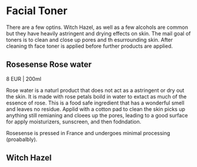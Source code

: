 # Facial Toner
There are a few optins. Witch Hazel, as well as a few alcohols are common but they have heavily astringent and drying effects on skin. The mail goal of toners is to clean and close up pores and th esurrounding skin. After cleaning th face toner is applied before further products are applied.

## Rosesense Rose water
8 EUR | 200ml

Rose water is a naturl product that does not act as a astringent or dry out the skin. It is made with rose petals boild in water to extact as much of the essence of rose. This is a food safe ingredient that has a wonderful smell and leaves no residue. Applid with a cotton pad to clean the skin picks up anything still remianing and cloees up the pores, leading to a good surface for apply moisturizers, sunscreen, and then fodndation.

Rosesense is pressed in France and undergoes minimal processing (proabalbly).

## Witch Hazel
